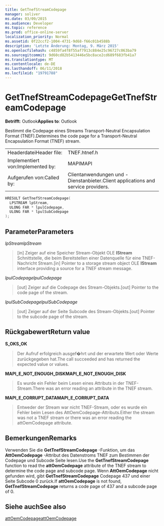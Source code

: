 ```yaml
---
title: GetTnefStreamCodepage
manager: soliver
ms.date: 03/09/2015
ms.audience: Developer
ms.topic: reference
ms.prod: office-online-server
localization_priority: Normal
ms.assetid: 0f22ccf2-1004-4731-9d68-f66c01b4588b
description: 'Letzte Änderung: Montag, 9. März 2015'
ms.openlocfilehash: c4859fa4f8f55af7913c884e25c96727c063ba79
ms.sourcegitcommit: 9d60cd82b5413446e5bc8ace2cd689f683fb41a7
ms.translationtype: MT
ms.contentlocale: de-DE
ms.lasthandoff: 06/11/2018
ms.locfileid: "19791788"
---
```

# <a name="gettnefstreamcodepage"></a><span data-ttu-id="fa3c8-103">GetTnefStreamCodepage</span><span class="sxs-lookup"><span data-stu-id="fa3c8-103">GetTnefStreamCodepage</span></span>

  
  
<span data-ttu-id="fa3c8-104">**Betrifft**: Outlook</span><span class="sxs-lookup"><span data-stu-id="fa3c8-104">**Applies to**: Outlook</span></span> 
  
<span data-ttu-id="fa3c8-105">Bestimmt die Codepage eines Streams Transport-Neutral Encapsulation Format (TNEF).</span><span class="sxs-lookup"><span data-stu-id="fa3c8-105">Determines the code page for a Transport-Neutral Encapsulation Format (TNEF) stream.</span></span>
  
|||
|:-----|:-----|
|<span data-ttu-id="fa3c8-106">Headerdatei</span><span class="sxs-lookup"><span data-stu-id="fa3c8-106">Header file:</span></span>  <br/> |<span data-ttu-id="fa3c8-107">TNEF.h</span><span class="sxs-lookup"><span data-stu-id="fa3c8-107">tnef.h</span></span>  <br/> |
|<span data-ttu-id="fa3c8-108">Implementiert von:</span><span class="sxs-lookup"><span data-stu-id="fa3c8-108">Implemented by:</span></span>  <br/> |<span data-ttu-id="fa3c8-109">MAPI</span><span class="sxs-lookup"><span data-stu-id="fa3c8-109">MAPI</span></span>  <br/> |
|<span data-ttu-id="fa3c8-110">Aufgerufen von:</span><span class="sxs-lookup"><span data-stu-id="fa3c8-110">Called by:</span></span>  <br/> |<span data-ttu-id="fa3c8-111">Clientanwendungen und -Dienstanbieter.</span><span class="sxs-lookup"><span data-stu-id="fa3c8-111">Client applications and service providers.</span></span>  <br/> |
   
```cpp
HRESULT GetTnefStreamCodepage(
  LPSTREAM lpStream,
  ULONG FAR * lpulCodepage,
  ULONG FAR * lpulSubCodepage
);
```

## <a name="parameters"></a><span data-ttu-id="fa3c8-112">Parameter</span><span class="sxs-lookup"><span data-stu-id="fa3c8-112">Parameters</span></span>

 <span data-ttu-id="fa3c8-113">_lpStream_</span><span class="sxs-lookup"><span data-stu-id="fa3c8-113">_lpStream_</span></span>
  
> <span data-ttu-id="fa3c8-114">[in] Zeiger auf eine Speicher Stream-Objekt OLE **IStream** Schnittstelle, die beim Bereitstellen einer Datenquelle für eine TNEF-Nachricht Stream.</span><span class="sxs-lookup"><span data-stu-id="fa3c8-114">[in] Pointer to a storage stream object OLE **IStream** interface providing a source for a TNEF stream message.</span></span> 
    
 <span data-ttu-id="fa3c8-115">_lpulCodepage_</span><span class="sxs-lookup"><span data-stu-id="fa3c8-115">_lpulCodepage_</span></span>
  
> <span data-ttu-id="fa3c8-116">[out] Zeiger auf die Codepage des Stream-Objekts.</span><span class="sxs-lookup"><span data-stu-id="fa3c8-116">[out] Pointer to the code page of the stream.</span></span>
    
 <span data-ttu-id="fa3c8-117">_lpulSubCodepage_</span><span class="sxs-lookup"><span data-stu-id="fa3c8-117">_lpulSubCodepage_</span></span>
  
> <span data-ttu-id="fa3c8-118">[out] Zeiger auf der Seite Subcode des Stream-Objekts.</span><span class="sxs-lookup"><span data-stu-id="fa3c8-118">[out] Pointer to the subcode page of the stream.</span></span>
    
## <a name="return-value"></a><span data-ttu-id="fa3c8-119">Rückgabewert</span><span class="sxs-lookup"><span data-stu-id="fa3c8-119">Return value</span></span>

 <span data-ttu-id="fa3c8-120">**S_OK**</span><span class="sxs-lookup"><span data-stu-id="fa3c8-120">**S_OK**</span></span>
  
> <span data-ttu-id="fa3c8-121">Der Aufruf erfolgreich ausgef�hrt und der erwartete Wert oder Werte zurückgegeben hat.</span><span class="sxs-lookup"><span data-stu-id="fa3c8-121">The call succeeded and has returned the expected value or values.</span></span>
    
 <span data-ttu-id="fa3c8-122">**MAPI_E_NOT_ENOUGH_DISK**</span><span class="sxs-lookup"><span data-stu-id="fa3c8-122">**MAPI_E_NOT_ENOUGH_DISK**</span></span>
  
> <span data-ttu-id="fa3c8-123">Es wurde ein Fehler beim Lesen eines Attributs in der TNEF-Stream.</span><span class="sxs-lookup"><span data-stu-id="fa3c8-123">There was an error reading an attribute in the TNEF stream.</span></span>
    
 <span data-ttu-id="fa3c8-124">**MAPI_E_CORRUPT_DATA**</span><span class="sxs-lookup"><span data-stu-id="fa3c8-124">**MAPI_E_CORRUPT_DATA**</span></span>
  
> <span data-ttu-id="fa3c8-125">Entweder der Stream war nicht TNEF-Stream, oder es wurde ein Fehler beim Lesen des AttOemCodepage-Attributs.</span><span class="sxs-lookup"><span data-stu-id="fa3c8-125">Either the stream was not a TNEF stream or there was an error reading the attOemCodepage attribute.</span></span>
    
## <a name="remarks"></a><span data-ttu-id="fa3c8-126">Bemerkungen</span><span class="sxs-lookup"><span data-stu-id="fa3c8-126">Remarks</span></span>

<span data-ttu-id="fa3c8-127">Verwenden Sie die **GetTnefStreamCodepage** -Funktion, um das **AttOemCodepage** -Attribut des Datenstroms TNEF zum Bestimmen der Codepage und Subcode Seite lesen.</span><span class="sxs-lookup"><span data-stu-id="fa3c8-127">Use the **GetTnefStreamCodepage** function to read the **attOemCodepage** attribute of the TNEF stream to determine the code page and subcode page.</span></span> <span data-ttu-id="fa3c8-128">Wenn **AttOemCodepage** nicht gefunden wird, gibt **GetTnefStreamCodepage** Codepage 437 und einer Seite Subcode 0 zurück.</span><span class="sxs-lookup"><span data-stu-id="fa3c8-128">If **attOemCodepage** is not found, **GetTnefStreamCodepage** returns a code page of 437 and a subcode page of 0.</span></span> 
  
## <a name="see-also"></a><span data-ttu-id="fa3c8-129">Siehe auch</span><span class="sxs-lookup"><span data-stu-id="fa3c8-129">See also</span></span>



[<span data-ttu-id="fa3c8-130">attOemCodepage</span><span class="sxs-lookup"><span data-stu-id="fa3c8-130">attOemCodepage</span></span>](http://msdn.microsoft.com/de-de/library/ee158667%28EXCHG.80%29.aspx)

